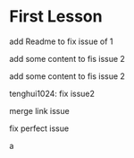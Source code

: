 # First Lesson

add Readme to fix issue of 1

add some content to fis issue 2

add some content to fis issue 2

tenghui1024: fix issue2

merge link issue

fix perfect issue

a